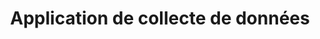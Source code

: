 ---
title: Application de collecte de données
publishDate: 2020-03-01 00:00:00
img: /assets/powerbi.png
img_alt: Survey
description: |
  Quelques applications de collecte de données réalisées avec ODK, Survey Solution
tags:
  - Survey Down
  - Kobo Toolbox 
  - Open Data Kit
  - Survey Solution
---